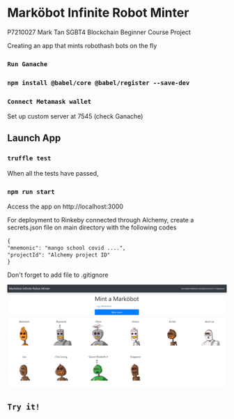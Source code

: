 # Marköbot Infinite Robot Minter

P7210027 Mark Tan SGBT4 Blockchain Beginner Course Project

Creating an app that mints robothash bots on the fly

### `Run Ganache`
### `npm install @babel/core @babel/register --save-dev` 
### `Connect Metamask wallet`

Set up custom server at 7545 (check Ganache)

## Launch App

### `truffle test`

When all the tests have passed, 

### `npm run start`

Access the app on http://localhost:3000

For deployment to Rinkeby connected through Alchemy, create a secrets.json file on main directory with the following codes

    {
    "mnemonic": "mango school covid ....",
    "projectId": "Alchemy project ID"
    }

Don't forget to add file to .gitignore

![github-small](src/home.png)

## `Try it!`
